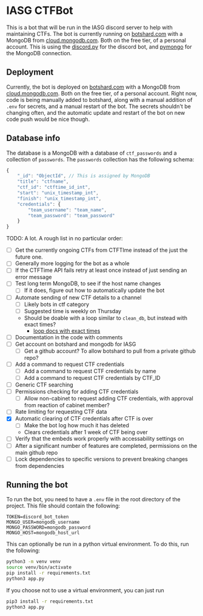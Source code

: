 # IASG CTFBot

This is a bot that will be run in the IASG discord server to help with maintaining CTFs. The bot is currently running on [botshard.com](https://botshard.com) with a MongoDB from [cloud.mongodb.com](https://cloud.mongodb.com). Both on the free tier, of a personal account. This is using the [discord.py](https://discordpy.readthedocs.io/en/stable/index.html#) for the discord bot, and [pymongo](https://pymongo.readthedocs.io/en/stable/) for the MongoDB connection.

## Deployment

Currently, the bot is deployed on [botshard.com](https://botshard.com) with a MongoDB from [cloud.mongodb.com](https://cloud.mongodb.com). Both on the free tier, of a personal account. Right now, code is being manually added to botshard, along with a manual addition of `.env` for secrets, and a manual restart of the bot. The secrets shouldn't be changing often, and the automatic update and restart of the bot on new code push would be nice though.

## Database info

The database is a MongoDB with a database of `ctf_passwords` and a collection of `passwords`. The `passwords` collection has the following schema:

```js
{
    "_id": "ObjectId", // This is assigned by MongoDB
    "title": "ctfname",
    "ctf_id": "ctftime_id_int",
    "start": "unix_timestamp_int",
    "finish": "unix_timestamp_int",
    "credentials": {
        "team_username": "team_name",
        "team_password": "team_password"
    }
}
```

TODO: A lot. A rough list in no particular order:

- [ ] Get the currently ongoing CTFs from CTFTIme instead of the just the future one.
- [ ] Generally more logging for the bot as a whole
- [ ] If the CTFTime API fails retry at least once instead of just sending an error message
- [ ] Test long term MongoDB, to see if the host name changes
  - [ ] If it does, figure out how to automatically update the bot
- [ ] Automate sending of new CTF details to a channel
  - [ ] Likely bots in ctf category
  - [ ] Suggested time is weekly on Thursday
  - Should be doable with a loop similar to `clean_db`, but instead with exact times?
    - [loop docs with exact times](https://discordpy.readthedocs.io/en/stable/ext/tasks/index.html?highlight=tasks#discord.ext.tasks.Loop.time)
- [ ] Documentation in the code with comments
- [ ] Get account on botshard and mongodb for IASG
  - [ ] Get a github account? To allow botshard to pull from a private github repo?
- [ ] Add a command to request CTF credentials
  - [ ] Add a command to request CTF credentials by name
  - [ ] Add a command to request CTF credentials by CTF_ID
- [ ] Generic CTF searching
- [ ] Permissions checking for adding CTF credentials
  - [ ] Allow non-cabinet to request adding CTF credentials, with approval from reaction of cabinet member?
- [ ] Rate limiting for requesting CTF data
- [X] Automatic clearing of CTF credentials after CTF is over
  - [ ] Make the bot log how much it has deleted
  - Clears credentials after 1 week of CTF being over
- [ ] Verify that the embeds work properly with accessability settings on
- [ ] After a significant number of features are completed, permissions on the main github repo
- [ ] Lock dependencies to specific versions to prevent breaking changes from dependencies

## Running the bot

To run the bot, you need to have a `.env` file in the root directory of the project. This file should contain the following:

```env
TOKEN=discord_bot_token
MONGO_USER=mongodb_username
MONGO_PASSWORD=mongodb_password
MONGO_HOST=mongodb_host_url
```

This can optionally be run in a python virtual environment. To do this, run the following:

```bash
python3 -m venv venv
source venv/bin/activate
pip install -r requirements.txt
python3 app.py
```

If you choose not to use a virtual environment, you can just run

```bash
pip3 install -r requirements.txt
python3 app.py
```
